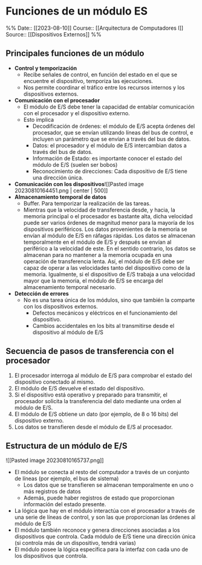 # Funciones de un módulo ES

%%
Date:: [[2023-08-10]]
Course:: [[Arquitectura de Computadores I]]
Source:: [[Dispositivos Externos]]
%%

## Principales funciones de un módulo
- **Control y temporización**
	- Recibe señales de control, en función del estado en el que se encuentre el dispositivo, temporiza las ejecuciones.
	- Nos permite coordinar el tráfico entre los recursos internos y los dispositivos externos.
- **Comunicación con el procesador**
	- El módulo de E/S debe tener la capacidad de entablar comunicación con el procesador y el dispositivo externo.
	- Esto implica
		- Decodificación de órdenes: el módulo de E/S acepta órdenes del  procesador, que se envían utilizando líneas del bus de control, e incluyen un parámetro que se envían a través del bus de datos.
		- Datos: el procesador y el módulo de E/S intercambian datos a través del bus de datos.
		- Información de Estado: es importante conocer el estado del módulo de E/S (suelen ser bobos)
		- Reconocimiento de direcciones: Cada dispositivo de E/S tiene una dirección única.
- **Comunicación con los dispositivos**![[Pasted image 20230810164451.png | center | 500]]
- **Almacenamiento temporal de datos**
	- Buffer. Para temporizar la realización de las tareas.
	- Mientras que la velocidad de transferencia desde, y hacia, la memoria principal o el procesador es bastante alta, dicha velocidad puede ser varios órdenes de magnitud menor para la mayoría de los dispositivos periféricos. Los datos provenientes de la memoria se envían al módulo de E/S en ráfagas rápidas. Los datos se almacenan temporalmente en el módulo de E/S y después se envían al periférico a la velocidad de este. En el sentido contrario, los datos se almacenan para no mantener a la memoria ocupada en una operación de transferencia lenta. Así, el módulo de E/S debe ser capaz de operar a las velocidades tanto del dispositivo como de la memoria. Igualmente, si el dispositivo de E/S trabaja a una velocidad mayor que la memoria, el módulo de E/S se encarga del almacenamiento temporal necesario.
- **Detección de errores**
	- No es una tarea única de los módulos, sino que también la comparte con los dispositivos externos.
		- Defectos mecánicos y eléctricos en el funcionamiento del dispositivo.
		- Cambios accidentales en los bits al transmitirse desde el dispositivo al módulo de E/S




## Secuencia de pasos de transferencia con el procesador
1. El procesador interroga al módulo de E/S para comprobar el estado del dispositivo conectado al mismo.
2. El módulo de E/S devuelve el estado del dispositivo.
3. Si el dispositivo está operativo y preparado para transmitir, el procesador solicita la transferencia del dato mediante una orden al módulo de E/S.
4. El módulo de E/S obtiene un dato (por ejemplo, de 8 o 16 bits) del dispositivo externo.
5. Los datos se transfieren desde el módulo de E/S al procesador.



## Estructura de un módulo de E/S
![[Pasted image 20230810165737.png]]
- El módulo se conecta al resto del computador a través de un conjunto de líneas (por ejemplo, el bus de sistema)
	- Los datos que se transfieren se almacenan temporalmente en uno o más registros de datos
	- Además, puede haber registros de estado que proporcionan información del estado presente.
- La lógica que hay en el módulo interactúa con el procesador a través de una serie de líneas de control, y son las que proporcionan las órdenes al módulo de E/S
- El módulo también reconoce y genera direcciones asociadas a los dispositivos que controla. Cada módulo de E/S tiene una dirección única (si controla más de un dispositivo, tendrá varias)
- El módulo posee la lógica específica para la interfaz con cada uno de los dispositivos que controla.
